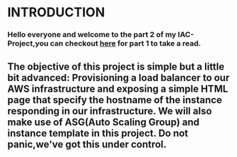 # INTRODUCTION
### Hello everyone and welcome to the part 2 of my IAC-Project,you can checkout [here](https://github.com/DavidAde1/IAC-Project1) for part 1 to take a read.
## The objective of this project is simple but a little bit advanced: Provisioning a load balancer to our AWS infrastructure and exposing a simple HTML page that specify the hostname of the instance responding in our infrastructure. We will also make use of ASG(Auto Scaling Group) and instance template in this project. Do not panic,we've got this under control.


